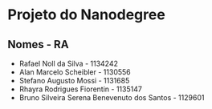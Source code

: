 # Projeto do Nanodegree

## Nomes - RA

- Rafael Noll da Silva - 1134242
- Alan Marcelo Scheibler - 1130556
- Stefano Augusto Mossi - 1131685
- Rhayra Rodrigues Fiorentin - 1135147
- Bruno Silveira Serena Benevenuto dos Santos - 1129601
